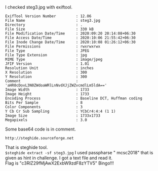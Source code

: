 I checked steg3.jpg with exiftool.
```$exiftool steg3.jpg 
ExifTool Version Number         : 12.06
File Name                       : steg3.jpg
Directory                       : .
File Size                       : 330 kB
File Modification Date/Time     : 2020:09:20 20:14:08+06:30
File Access Date/Time           : 2020:10:06 21:55:42+06:30
File Inode Change Date/Time     : 2020:10:08 01:26:12+06:30
File Permissions                : rwxrwxrwx
File Type                       : JPEG
File Type Extension             : jpg
MIME Type                       : image/jpeg
JFIF Version                    : 1.01
Resolution Unit                 : inches
X Resolution                    : 300
Y Resolution                    : 300
Comment                         : 'aHR0cDovL3N0ZWdoaWRlLnNvdXJjZWZvcmdlLm5ldA=='
Image Width                     : 1733
Image Height                    : 1733
Encoding Process                : Baseline DCT, Huffman coding
Bits Per Sample                 : 8
Color Components                : 3
Y Cb Cr Sub Sampling            : YCbCr4:4:4 (1 1)
Image Size                      : 1733x1733
Megapixels                      : 3.0
```
  Some base64 code is in comment.
```echo "aHR0cDovL3N0ZWdoaWRlLnNvdXJjZWZvcmdlLm5ldA==" | base64 --decode
http://steghide.sourceforge.net
```
That is steghide tool.<br>
```$steghide extract -sf steg3.jpg```
I used passpharse " mcsc2018" that is given as hint in challenge.
I got a text file and read it.<br>
Flag is "c3RlZ29fMjAwX2ExbW9zdF8zYTV5"
Bingo!!!
